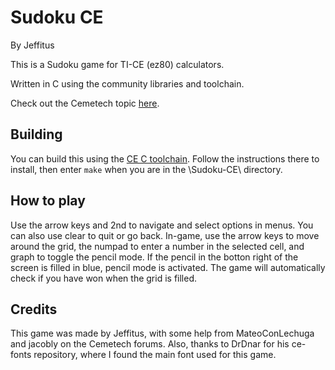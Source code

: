 # Sudoku CE

By Jeffitus
 
This is a Sudoku game for TI-CE (ez80) calculators.

Written in C using the community libraries and toolchain.

Check out the Cemetech topic [here](https://ceme.tech/t16261). 

## Building
You can build this using the [CE C toolchain](https://github.com/CE-Programming/toolchain). Follow the instructions there to install, then enter `make` when you are in the \Sudoku-CE\ directory.

## How to play
Use the arrow keys and 2nd to navigate and select options in menus. You can also use clear to quit or go back. In-game, use the arrow keys to move around the grid, the numpad to enter a number in the selected cell, and graph to toggle the pencil mode. If the pencil in the botton right of the screen is filled in blue, pencil mode is activated. The game will automatically check if you have won when the grid is filled.

## Credits
This game was made by Jeffitus, with some help from MateoConLechuga and jacobly on the Cemetech forums. Also, thanks to DrDnar for his ce-fonts repository, where I found the main font used for this game.